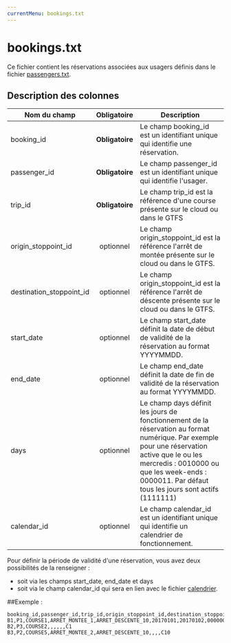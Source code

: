 ```yaml
---
currentMenu: bookings.txt
---
```


# bookings.txt

Ce fichier contient les réservations associées aux usagers définis dans le fichier [passengers.txt](passengers.txt.html).

## Description des colonnes

| Nom du champ              |  Obligatoire    |  Description |
|---------------------------|:---------------:|--------------|
| booking_id                | **Obligatoire** | Le champ booking_id est un identifiant unique qui identifie une réservation.|
| passenger_id              | **Obligatoire** | Le champ passenger_id est un identifiant unique qui identifie l'usager. |
| trip_id                   | **Obligatoire** | Le champ trip_id est la référence d'une course présente sur le cloud ou dans le GTFS | 
| origin_stoppoint_id       | optionnel       | Le champ origin_stoppoint_id est la référence l'arrêt de montée présente sur le cloud ou dans le GTFS. |
| destination_stoppoint_id  | optionnel       | Le champ origin_stoppoint_id est la référence l'arrêt de déscente présente sur le cloud ou dans le GTFS. |
| start_date                | optionnel       | Le champ start_date définit la date de début de validité de la réservation au format YYYYMMDD. |
| end_date                  | optionnel       | Le champ end_date définit la date de fin de validité de la réservation au format YYYYMMDD. |
| days                      | optionnel       | Le champ days définit les jours de fonctionnement de la réservation au format numérique. Par exemple pour une réservation active que le ou les mercredis : 0010000 ou que les week-ends : 0000011. Par défaut tous les jours sont actifs (1111111) |
| calendar_id               | optionnel       | Le champ calendar_id est un identifiant unique qui identifie un calendrier de fonctionnement. |  
  
  
Pour définir la période de validité d'une réservation, vous avez deux possibilités de la renseigner :  
* soit via les champs start_date, end_date et days
* soit via le champ calendar_id qui sera en lien avec le fichier [calendrier](calendars.txt).

##Exemple : 

```
booking_id,passenger_id,trip_id,origin_stoppoint_id,destination_stoppoint_id,start_date,end_date,days,calendar_id
B1,P1,COURSE1,ARRET_MONTEE_1,ARRET_DESCENTE_10,20170101,20170102,0000001
B2,P3,COURSE2,,,,,,C1
B3,P2,COURSE5,ARRET_MONTEE_2,ARRET_DESCENTE_10,,,,C10
```
